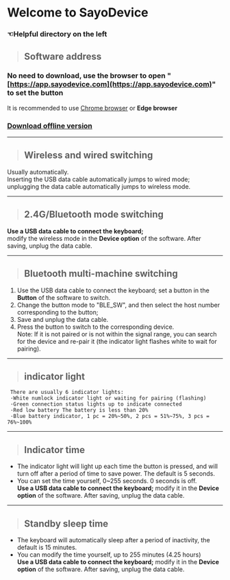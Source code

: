 # Welcome to SayoDevice

### ☜Helpful directory on the left <!-- {docsify-ignore} -->

> ## Software address

### No need to download, use the browser to open "[https://app.sayodevice.com](https://app.sayodevice.com)" to set the button <!-- {docsify-ignore} -->

It is recommended to use [Chrome browser](https://www.google.cn/chrome/index.html) or **Edge browser**

### [Download offline version](https://dl.sayobot.cn/setting_v3.zip) <!-- {docsify-ignore} -->

---

> ## Wireless and wired switching

Usually automatically.  
Inserting the USB data cable automatically jumps to wired mode; unplugging the data cable automatically jumps to wireless mode.

---

> ## 2.4G/Bluetooth mode switching

**Use a USB data cable to connect the keyboard;**  
modify the wireless mode in the **Device option** of the software. After saving, unplug the data cable.

---

> ## Bluetooth multi-machine switching

1. Use the USB data cable to connect the keyboard; set a button in the **Button** of the software to switch.
2. Change the button mode to "BLE_SW", and then select the host number corresponding to the button;
3. Save and unplug the data cable.
4. Press the button to switch to the corresponding device.  
   Note: If it is not paired or is not within the signal range, you can search for the device and re-pair it (the indicator light flashes white to wait for pairing).

---

> ## indicator light

     There are usually 6 indicator lights:
     ·White numlock indicator light or waiting for pairing (flashing)
     ·Green connection status lights up to indicate connected
     ·Red low battery The battery is less than 20%
     ·Blue battery indicator, 1 pc = 20%~50%, 2 pcs = 51%~75%, 3 pcs = 76%~100%

---

> ## Indicator time

- The indicator light will light up each time the button is pressed, and will turn off after a period of time to save power. The default is 5 seconds.
- You can set the time yourself, 0~255 seconds. 0 seconds is off.  
  **Use a USB data cable to connect the keyboard;** modify it in the **Device option** of the software. After saving, unplug the data cable.

---

> ## Standby sleep time

- The keyboard will automatically sleep after a period of inactivity, the default is 15 minutes.
- You can modify the time yourself, up to 255 minutes (4.25 hours)  
  **Use a USB data cable to connect the keyboard;** modify it in the **Device option** of the software. After saving, unplug the data cable.
